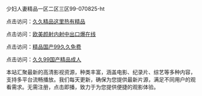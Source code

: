 少妇人妻精品一区二区三区99-070825-ht

点击访问：<a href="https://heiliaoxwd5i8.pages.dev">久久精品这里热有精品</a>

点击访问：<a href="https://heiliaowt0d7p.pages.dev">欧美颜射内射中出口爆在线</a>

点击访问：<a href="https://heiliaoga6s9v.pages.dev">精品国产99久久免费</a>

点击访问：<a href="https://heiliaoow5kzm.pages.dev">久久99国产精品成人</a>

本站汇聚最新的高清影视资源，种类丰富，涵盖电影、纪录片、综艺等多种内容，支持多平台流畅播放。我们每天更新，确保为您提供最新片源，满足不同用户的观看需求。无需注册，点击即播，致力于为您提供便捷的观影体验。

<span style="display:none;">[Canonical link](）</span>

